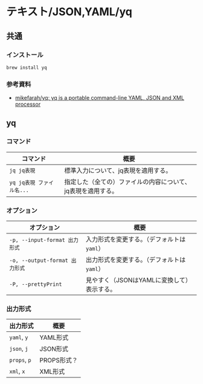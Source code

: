 # テキスト/JSON,YAML/yq

## 共通

### インストール

```bash
brew install yq
```

### 参考資料

- [mikefarah/yq: yq is a portable command-line YAML, JSON and XML processor](https://github.com/mikefarah/yq)

## yq

### コマンド

| コマンド                  | 概要                                                         |
| ------------------------- | ------------------------------------------------------------ |
| `jq jq表現`               | 標準入力について、jq表現を適用する。                         |
| `yq jq表現 ファイル名...` | 指定した（全ての）ファイルの内容について、jq表現を適用する。 |

### オプション

| オプション                     | 概要                                       |
| ------------------------------ | ------------------------------------------ |
| `-p, --input-format 出力形式`  | 入力形式を変更する。（デフォルトは`yaml`） |
| `-o, --output-format 出力形式` | 出力形式を変更する。（デフォルトは`yaml`） |
| `-P, --prettyPrint`            | 見やすく（JSONはYAMLに変換して）表示する。 |

### 出力形式

| 出力形式     | 概要        |
| ------------ | ----------- |
| `yaml`, `y`  | YAML形式    |
| `json`, `j`  | JSON形式    |
| `props`, `p` | PROPS形式？ |
| `xml`, `x`   | XML形式     |
